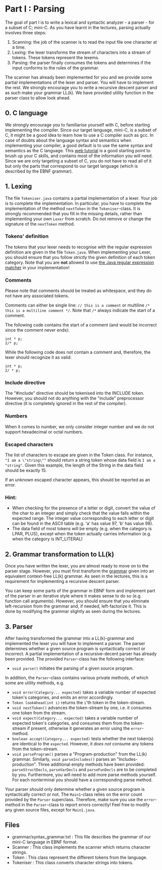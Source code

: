 # Part I : Parsing
The goal of part I is to write a lexical and syntactic analyzer - a parser - for a subset of C; mini-C.
As you have learnt in the lectures, parsing actually involves three steps:

1. Scanning: the job of the scanner is to read the input file one character at a time.
2. Lexing: the lexer transforms the stream of characters into a stream of tokens. These tokens represent the lexems.
3. Parsing: the parser finally consumes the tokens and determines if the input conforms to the rules of the grammar.

The scanner has already been implemented for you and we provide some partial implementations of the lexer and parser.
You will have to implement the rest.
We strongly encourage you to write a recursive descent parser and as such make your grammar LL(k).
We have provided utility function in the parser class to allow look ahead.


## 0. C language
We strongly encourage you to familiarise yourself with C, before starting implementing the compiler.
Since our target language, mini-C, is a subset of C, it might be a good idea to learn how to use a C compiler such as gcc.
In case of doubts about the language syntax and semantics when implementing your compiler, a good default is to use the same syntax and semantics as the C language.
This [web tutorial](https://www.tutorialspoint.com/cprogramming/index.htm) is a good starting point to brush up your C skills, and contains most of the information you will need.
Since we are only targeting a subset of C, you do not have to read all of it but only the parts that correspond to our target language (which is described by the EBNF grammar). 


## 1. Lexing
The file `Tokeniser.java` contains a partial implementation of a lexer. Your job is to complete the implementation.
In particular, you have to complete the implementation of the method `nextToken` in the `Tokeniser`-class.
It is strongly recommended that you fill in the missing details, rather than implementing your own `Lexer` from scratch.
Do not remove or change the signature of the `nextToken` method.

### Tokens' definition

The tokens that your lexer needs to recognise with the regular expression definition are given in the file `Token.java`.
When implementing your Lexer, you should ensure that you follow *strictly* the given definition of each token category.
Note that you are **not** allowed to use [the Java regular expression matcher](https://docs.oracle.com/javase/7/docs/api/java/util/regex/Matcher.html) in your implementation!

### Comments
Please note that comments should be treated as whitespace, and they do not have any associated tokens.

Comments can either be single line:
`// this is a comment`
or multiline
`/* this is a
    multiline comment */`.
Note that `/*` always indicate the start of a comment.

The following code contains the start of a comment (and would be incorrect since the comment never ends):
```
int * p;
2/* p;
```
While the following code does not contain a comment and, therefore, the lexer should recognize it as valid:
```
int * p;
2/ * p;
```

### Include directive

The "#include" directive should be tokenised into the INCLUDE token.
However, you should not do anything with the "include" preprocessor directive (it is completely ignored in the rest of the compiler).

### Numbers
When it comes to number, we only consider integer number and we do not support hexadecimal or octal numbers.

### Escaped characters
The list of characters to escape are given in the Token class.
For instance, `"I am a \"string\""` should return a string token whose data field is `I am a "string"`.
Given this example, the length of the String in the data field should be exactly 15.

If an unknown escaped character appears, this should be reported as an error.


### Hint:

* When checking for the presence of a letter or digit, convert the value of the char to an integer and simply check that the value falls within the expected range.
The integer value corresponding to each letter or digit can be found in the ASCII table (e.g. 'a' has value 97, 'b' has value 98). 
* The data field of most tokens will be empty (e.g. when the category is LPAR, PLUS), except when the token actually carries information (e.g. when the category is INT_LITERAL)

## 2. Grammar transformation to LL(k)

Once you have written the lexer, you are almost ready to move on to the parser stage.
However, you must first transform the [grammar](./grammar/syntax_grammar.txt) given into an equivalent context-free LL(k) grammar.
As seen in the lectures, this is a requirement for implementing a recursive descent parser.

You can keep some parts of the grammar in EBNF form and implement part of the parser in an iterative style where it makes sense to do so (e.g. function call arguments).
However, you should ensure that you eliminate left-recursion from the grammar and, if needed, left-factorize it.
This is done by modifying the grammar slightly as seen during the lectures.



## 3. Parser
After having transformed the grammar into a LL(k)-grammar and implemented the lexer you will have to implement a parser.
The parser determines whether a given source program is syntactically correct or incorrect.
A partial implementation of a recursive-decent parser has already been provided.
The provided `Parser`-class has the following interface:

* `void parse()` initiates the parsing of a given source program.

In addition, the `Parser`-class contains various private methods, of which some are utility methods, e.g.

* `void error(Category... expected)` takes a variable number of expected token's categories, and emits an error accordingly.
* `Token lookAhead(int i)` returns the `i`'th token in the token-stream.
* `void nextToken()` advances the token-stream by one, i.e. it consumes one token from the stream.
* `void expect(Category... expected)` takes a variable number of expected token's categories, and consumes them from the token-stream if present, otherwise it generates an error using the `error`-method.
* `boolean accept(Category... expected)` tests whether the next token(s) are identical to the `expected`. However, it *does not* consume any tokens from the token-stream.
* `void parseProgram()` parses a "Program-production" from the LL(k) grammar. Similarly, `void parseIncludes()` parses an "Includes-production". Three additional empty methods have been provided: `parseStructDecls`, `parseVarDecls` and `parseFunDecls` are to be completed by you. Furthermore, you will need to add more parse methods yourself. For each nonterminal you should have a corresponding parse method.

Your parser *should* only determine whether a given source program is syntactically correct or not.
The `Main1`-class relies on the error count provided by the `Parser` superclass.
Therefore, make sure you use the `error`-method in the `Parser`-class to report errors correctly!
Feel free to modify any given source files, except for `Main1.java`.

## Files
* grammar/syntax_grammar.txt : This file describes the grammar of our mini-C language in EBNF format.
* Scanner : This class implements the scanner which returns character strings.
* Token : This class represent the different tokens from the language.
* Tokeniser : This class converts character strings into tokens.
